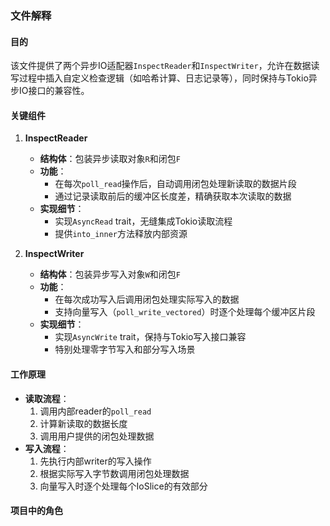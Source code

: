 ### 文件解释

#### 目的
该文件提供了两个异步IO适配器`InspectReader`和`InspectWriter`，允许在数据读写过程中插入自定义检查逻辑（如哈希计算、日志记录等），同时保持与Tokio异步IO接口的兼容性。

#### 关键组件
1. **InspectReader**
   - **结构体**：包装异步读取对象`R`和闭包`F`
   - **功能**：
     - 在每次`poll_read`操作后，自动调用闭包处理新读取的数据片段
     - 通过记录读取前后的缓冲区长度差，精确获取本次读取的数据
   - **实现细节**：
     - 实现`AsyncRead` trait，无缝集成Tokio读取流程
     - 提供`into_inner`方法释放内部资源

2. **InspectWriter**
   - **结构体**：包装异步写入对象`W`和闭包`F`
   - **功能**：
     - 在每次成功写入后调用闭包处理实际写入的数据
     - 支持向量写入（`poll_write_vectored`）时逐个处理每个缓冲区片段
   - **实现细节**：
     - 实现`AsyncWrite` trait，保持与Tokio写入接口兼容
     - 特别处理零字节写入和部分写入场景

#### 工作原理
- **读取流程**：
  1. 调用内部reader的`poll_read`
  2. 计算新读取的数据长度
  3. 调用用户提供的闭包处理数据
- **写入流程**：
  1. 先执行内部writer的写入操作
  2. 根据实际写入字节数调用闭包处理数据
  3. 向量写入时逐个处理每个IoSlice的有效部分

#### 项目中的角色